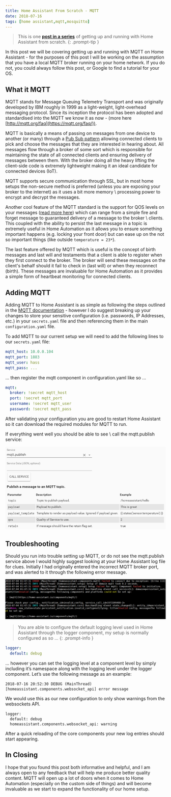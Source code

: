 ```yaml
---
title: Home Assistant From Scratch - MQTT
date: 2018-07-16
tags: [home assistant,mqtt,mosquitto]
---
```


> This is one **[post in a series](https://www.richardn.ca/posts/HomeAssistantFromScratchInstallation/)** of getting up and running with Home Assistant from scratch.
{: .prompt-tip }

In this post we will be covering getting up and running with MQTT on Home Assistant - for the purposes of this post I will be working on the assumption that you have a local MQTT broker running on your home network. If you do not, you could always follow this post, or Google to find a tutorial for your OS.

## What it MQTT
MQTT stands for Message Queuing Telemetry Transport and was originally developed by IBM roughly in 1999 as a light-weight, light-overhead messaging protocol. Since its inception the protocol has been adopted and standardised into the MQTT we know it as now - (more here [http://mqtt.org/faq](https://mqtt.org/faq/)).

MQTT is basically a means of passing on messages from one device to another (or many) through a [Pub Sub pattern](https://en.wikipedia.org/wiki/Publish%E2%80%93subscribe_pattern) allowing connected clients to pick and choose the messages that they are interested in hearing about. All messages flow through a broker of some sort which is responsible for maintaining the state of all connected clients and ensuring delivery of messages between them. With the broker doing all the heavy lifting the client-side code is extremely lightweight making it an ideal candidate for connected devices (IoT).

MQTT supports secure communication through SSL, but in most home setups the non-secure method is preferred (unless you are exposing your broker to the internet) as it uses a bit more memory \ processing power to encrypt and decrypt the messages.

Another cool feature of the MQTT standard is the support for QOS levels on your messages ([read more here](https://www.hivemq.com/blog/mqtt-essentials-part-6-mqtt-quality-of-service-levels/)) which can range from a simple fire and forget message to guaranteed delivery of a message to the broker \ clients. This coupled with the ability to persist the last message in a topic is extremely useful in Home Automation as it allows you to ensure something important happens (e.g. locking your front door) but can ease up on the not so important things (like outside `temperature = 23*`).

The last feature offered by MQTT which is useful is the concept of birth messages and last will and testaments that a client is able to register when they first connect to the broker. The broker will send these messages on the client's behalf should it fail to check in (last will) or when they reconnect (birth). These messages are invaluable for Home Automation as it provides a simple form of heartbeat monitoring for connected clients.

## Adding MQTT
Adding MQTT to Home Assistant is as simple as following the steps outlined in the [MQTT documentation](https://www.home-assistant.io/integrations/mqtt/) - however I do suggest breaking up your changes to store your sensitive configuration (i.e. passwords, IP Addresses, etc.) in your `secrets.yaml` file and then referencing them in the main `configuration.yaml` file.

To add MQTT to our current setup we will need to add the following lines to our `secrets.yaml` file:

```yaml
mqtt_host: 10.0.0.104
mqtt_port: 1883
mqtt_user: hass
mqtt_pass: ...
```

... then register the mqtt component in configuration.yaml like so ...

```yaml
mqtt:
  broker: !secret mqtt_host
  port: !secret mqtt_port
  username: !secret mqtt_user
  password: !secret mqtt_pass
```

After validating your configuration you are good to restart Home Assistant so it can download the required modules for MQTT to run.

If everything went well you should be able to see \ call the mqtt.publish service:

<img src="./001.png" alt="" />

## Troubleshooting
Should you run into trouble setting up MQTT, or do not see the mqtt.publish service above I would highly suggest looking at your Home Assistant log file for clues. Initially I had originally entered the incorrect MQTT broker port, and was alerted to it through the following error message.

<img src="./002.png" alt="" />

> You are able to configure the default logging level used in Home Assistant through the logger component, my setup is normally configured as so ...
{: .prompt-info }

```yaml
logger:
  default: debug
```

... however you can set the logging level at a component level by simply including it’s namespace along with the logging level under the logger component. Let’s use the following message as an example:

```
2018-07-16 20:52:30 DEBUG (MainThread) [homeassistant.components.websocket_api] error message
```

We would use this as our new configuration to only show warnings from the websockets API.

```
logger:
  default: debug
  homeassistant.components.websocket_api: warning
```

After a quick reloading of the core components your new log entries should start appearing.

## In Closing
I hope that you found this post both informative and helpful, and I am always open to any feedback that will help me produce better quality content. MQTT will open up a lot of doors when it comes to Home Automation (especially on the custom side of things) and will become invaluable as we start to expand the functionality of our home setup.
